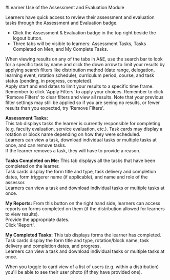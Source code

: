 #Learner Use of the Assessment and Evaluation Module  

Learners have quick access to review their assessment and evaluation tasks through the Assessment and Evaluation badge.

* Click the Assessment & Evaluation badge in the top right beside the logout button.  
* Three tabs will be visible to learners: Assessment Tasks, Tasks Completed on Men, and My Complete Tasks.

When viewing results on any of the tabs in A&E, use the search bar to look for a specific task by name and click the down arrow to limit your results by applying search filters like distribution method (date range, delegation, learning event, rotation schedule), curriculum period, course, and task status (pending, in progress, completed).   
Apply start and end dates to limit your results to a specific time frame.
Remember to click 'Apply Filters' to apply your choices.
Remember to click 'Remove Filters' to clear filters and view all results.  Note that your previous filter settings may still be applied so if you are seeing no results, or fewer results than you expected, try 'Remove Filters'.

**Assessment Tasks:**  
This tab displays tasks the learner is currently responsible for completing (e.g. faculty evaluation, service evaluation, etc.).  Task cards may display a rotation or block name depending on how they were scheduled.  
Learners can view a task, download individual tasks or multiple tasks at once, and can remove tasks.  
If the learner removes a task, they will have to provide a reason.  

**Tasks Completed on Me:**
This tab displays all the tasks that have been completed on the learner.  
Task cards display the form title and type, task delivery and completion dates, form triggerer name (if applicable), and name and role of the assessor.  
Learners can view a task and download individual tasks or multiple tasks at once.  

**My Reports:**
From this button on the right hand side, learners can access reports on forms completed on them (if the distribution allowed for learners to view results).  
Provide the appropriate dates.  
Click 'Report'.

**My Completed Tasks:**
This tab displays forms the learner has completed.  
Task cards display the form title and type, rotation/block name, task delivery and completion dates, and progress.  
Learners can view a task and download individual tasks or multiple tasks at once.  

When you toggle to card view of a list of users (e.g. within a distribution) you'll be able to see their user photo (if they have provided one).

